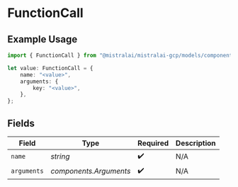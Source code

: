 # FunctionCall

## Example Usage

```typescript
import { FunctionCall } from "@mistralai/mistralai-gcp/models/components";

let value: FunctionCall = {
    name: "<value>",
    arguments: {
        key: "<value>",
    },
};
```

## Fields

| Field                  | Type                   | Required               | Description            |
| ---------------------- | ---------------------- | ---------------------- | ---------------------- |
| `name`                 | *string*               | :heavy_check_mark:     | N/A                    |
| `arguments`            | *components.Arguments* | :heavy_check_mark:     | N/A                    |